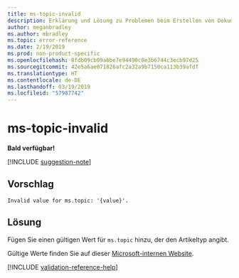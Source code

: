 ```yaml
---
title: ms-topic-invalid
description: Erklärung und Lösung zu Problemen beim Erstellen von Dokumentationsartikeln – ms-topic-invalid
author: meganbradley
ms.author: mbradley
ms.topic: error-reference
ms.date: 2/19/2019
ms.prod: non-product-specific
ms.openlocfilehash: 8fdb09cb09a6be7e94490c0e3b6744c3ecb97d25
ms.sourcegitcommit: 42e5a6ae071826afc2a32a9b7150ca113b39afdf
ms.translationtype: HT
ms.contentlocale: de-DE
ms.lasthandoff: 03/19/2019
ms.locfileid: "57987742"
---
```

# <a name="ms-topic-invalid"></a>ms-topic-invalid

**Bald verfügbar!**

[!INCLUDE [suggestion-note](includes/suggestion-note.md)]

## <a name="suggestion"></a>Vorschlag

`Invalid value for ms.topic: '{value}'.`

## <a name="resolution"></a>Lösung

Fügen Sie einen gültigen Wert für `ms.topic` hinzu, der den Artikeltyp angibt.

Gültige Werte finden Sie auf dieser [Microsoft-internen Website](https://docsmetadatatool.azurewebsites.net/allowlists).

<!--make sure to add this file to your includes folder and verify the path-->
[!INCLUDE [validation-reference-help](includes/validation-reference-help.md)]
